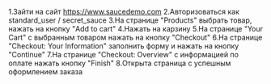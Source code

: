 

1.Зайти на сайт https://www.saucedemo.com
2.Авторизоваться как standard_user / secret_sauce
3.На странице "Products" выбрать товар, нажать на кнопку "Add to cart"
4.Нажать на карзину
5.На странице "Your Cart" с выбранным товаром нажать на кнопку "Checkout"
6.На странице "Checkout: Your Information" заполнить форму и нажать на кнопку "Continue"
7.На странице "Checkout: Overview" с информацией по оплате нажать кнопку "Finish"
8.Открыта страница с успешным оформлением заказа